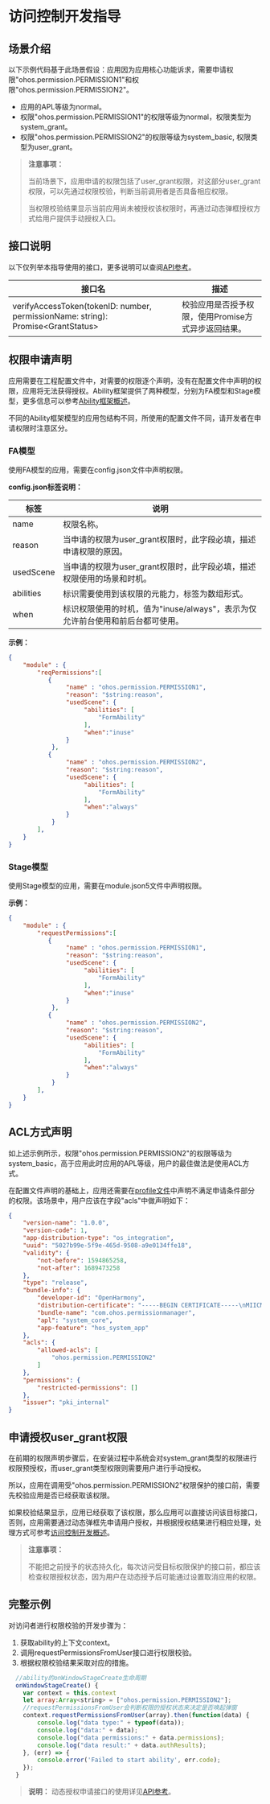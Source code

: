 # 访问控制开发指导

## 场景介绍

以下示例代码基于此场景假设：应用因为应用核心功能诉求，需要申请权限"ohos.permission.PERMISSION1"和权限"ohos.permission.PERMISSION2"。

- 应用的APL等级为normal。
- 权限"ohos.permission.PERMISSION1"的权限等级为normal，权限类型为system_grant。
- 权限"ohos.permission.PERMISSION2"的权限等级为system_basic, 权限类型为user_grant。

> **注意事项：** 
>
> 当前场景下，应用申请的权限包括了user_grant权限，对这部分user_grant权限，可以先通过权限校验，判断当前调用者是否具备相应权限。
>
> 当权限校验结果显示当前应用尚未被授权该权限时，再通过动态弹框授权方式给用户提供手动授权入口。
>
## 接口说明

以下仅列举本指导使用的接口，更多说明可以查阅[API参考](../reference/apis/js-apis-abilityAccessCtrl.md)。

| 接口名                                                       | 描述                                             |
| ------------------------------------------------------------ | --------------------------------------------------- |
| verifyAccessToken(tokenID: number, permissionName: string): Promise&lt;GrantStatus&gt; | 校验应用是否授予权限，使用Promise方式异步返回结果。 |

## 权限申请声明

应用需要在工程配置文件中，对需要的权限逐个声明，没有在配置文件中声明的权限，应用将无法获得授权。Ability框架提供了两种模型，分别为FA模型和Stage模型，更多信息可以参考[Ability框架概述](../ability/ability-brief.md)。

不同的Ability框架模型的应用包结构不同，所使用的配置文件不同，请开发者在申请权限时注意区分。

### FA模型

使用FA模型的应用，需要在config.json文件中声明权限。

**config.json标签说明：**

| 标签      | 说明                                                         |
| --------- | ------------------------------------------------------------ |
| name      | 权限名称。                                                   |
| reason    | 当申请的权限为user_grant权限时，此字段必填，描述申请权限的原因。 |
| usedScene | 当申请的权限为user_grant权限时，此字段必填，描述权限使用的场景和时机。 |
| abilities | 标识需要使用到该权限的元能力，标签为数组形式。               |
| when      | 标识权限使用的时机，值为"inuse/always"，表示为仅允许前台使用和前后台都可使用。 |

**示例：**

```json
{
    "module" : {
        "reqPermissions":[
           {
                "name" : "ohos.permission.PERMISSION1",
                "reason": "$string:reason",
                "usedScene": {
                     "abilities": [
                         "FormAbility"
                     ],
                     "when":"inuse"
                }
            },
           {
                "name" : "ohos.permission.PERMISSION2",
                "reason": "$string:reason",
                "usedScene": {
                     "abilities": [
                         "FormAbility"
                     ],
                     "when":"always"
                }
            }
        ],
    }
}
```

### Stage模型

使用Stage模型的应用，需要在module.json5文件中声明权限。

**示例：**

```json
{
    "module" : {
        "requestPermissions":[
           {
                "name" : "ohos.permission.PERMISSION1",
                "reason": "$string:reason",
                "usedScene": {
                     "abilities": [
                         "FormAbility"
                     ],
                     "when":"inuse"
                }
            },
           {
                "name" : "ohos.permission.PERMISSION2",
                "reason": "$string:reason",
                "usedScene": {
                     "abilities": [
                         "FormAbility"
                     ],
                     "when":"always"
                }
            }
        ],
    }
}
```

## ACL方式声明

如上述示例所示，权限"ohos.permission.PERMISSION2"的权限等级为system_basic，高于应用此时应用的APL等级，用户的最佳做法是使用ACL方式。

在配置文件声明的基础上，应用还需要在[profile文件](../quick-start/app-provision-structure.md)中声明不满足申请条件部分的权限。该场景中，用户应该在字段"acls"中做声明如下：
```json
{
    "version-name": "1.0.0",
    "version-code": 1,
    "app-distribution-type": "os_integration",
    "uuid": "5027b99e-5f9e-465d-9508-a9e0134ffe18",
    "validity": {
        "not-before": 1594865258,
        "not-after": 1689473258
    },
    "type": "release",
    "bundle-info": {
        "developer-id": "OpenHarmony",
        "distribution-certificate": "-----BEGIN CERTIFICATE-----\nMIICMzCCAbegAwIBAgIEaOC/zDAMBggqhkjOPQQDAwUAMGMxCzAJBgNVBAYTAkNO\nMRQwEgYDVQQKEwtPcGVuSGFybW9ueTEZMBcGA1UECxMQT3Blbkhhcm1vbnkgVGVh\nbTEjMCEGA1UEAxMaT3Blbkhhcm1vbnkgQXBwbGljYXRpb24gQ0EwHhcNMjEwMjAy\nMTIxOTMxWhcNNDkxMjMxMTIxOTMxWjBoMQswCQYDVQQGEwJDTjEUMBIGA1UEChML\nT3Blbkhhcm1vbnkxGTAXBgNVBAsTEE9wZW5IYXJtb255IFRlYW0xKDAmBgNVBAMT\nH09wZW5IYXJtb255IEFwcGxpY2F0aW9uIFJlbGVhc2UwWTATBgcqhkjOPQIBBggq\nhkjOPQMBBwNCAATbYOCQQpW5fdkYHN45v0X3AHax12jPBdEDosFRIZ1eXmxOYzSG\nJwMfsHhUU90E8lI0TXYZnNmgM1sovubeQqATo1IwUDAfBgNVHSMEGDAWgBTbhrci\nFtULoUu33SV7ufEFfaItRzAOBgNVHQ8BAf8EBAMCB4AwHQYDVR0OBBYEFPtxruhl\ncRBQsJdwcZqLu9oNUVgaMAwGCCqGSM49BAMDBQADaAAwZQIxAJta0PQ2p4DIu/ps\nLMdLCDgQ5UH1l0B4PGhBlMgdi2zf8nk9spazEQI/0XNwpft8QAIwHSuA2WelVi/o\nzAlF08DnbJrOOtOnQq5wHOPlDYB4OtUzOYJk9scotrEnJxJzGsh/\n-----END CERTIFICATE-----\n",
        "bundle-name": "com.ohos.permissionmanager",
		"apl": "system_core",
        "app-feature": "hos_system_app"
    },
    "acls": {
        "allowed-acls": [
            "ohos.permission.PERMISSION2"
        ]
    },
    "permissions": {
        "restricted-permissions": []
    },
    "issuer": "pki_internal"
}
```

## 申请授权user_grant权限

在前期的权限声明步骤后，在安装过程中系统会对system_grant类型的权限进行权限预授权，而user_grant类型权限则需要用户进行手动授权。

所以，应用在调用受"ohos.permission.PERMISSION2"权限保护的接口前，需要先校验应用是否已经获取该权限。

如果校验结果显示，应用已经获取了该权限，那么应用可以直接访问该目标接口，否则，应用需要通过动态弹框先申请用户授权，并根据授权结果进行相应处理，处理方式可参考[访问控制开发概述](accesstoken-overview.md)。

> **注意事项：**
>
> 不能把之前授予的状态持久化，每次访问受目标权限保护的接口前，都应该检查权限授权状态，因为用户在动态授予后可能通过设置取消应用的权限。

## 完整示例

对访问者进行权限校验的开发步骤为：

1. 获取ability的上下文context。
2. 调用requestPermissionsFromUser接口进行权限校验。
3. 根据权限校验结果采取对应的措施。

```js
  //ability的onWindowStageCreate生命周期
  onWindowStageCreate() {
    var context = this.context
    let array:Array<string> = ["ohos.permission.PERMISSION2"];
    //requestPermissionsFromUser会判断权限的授权状态来决定是否唤起弹窗
    context.requestPermissionsFromUser(array).then(function(data) {
        console.log("data type:" + typeof(data));
        console.log("data:" + data);
        console.log("data permissions:" + data.permissions);
        console.log("data result:" + data.authResults);
    }, (err) => {
        console.error('Failed to start ability', err.code);
    });
  }

```
> **说明：**
> 动态授权申请接口的使用详见[API参考](../reference/apis/js-apis-ability-context.md)。
